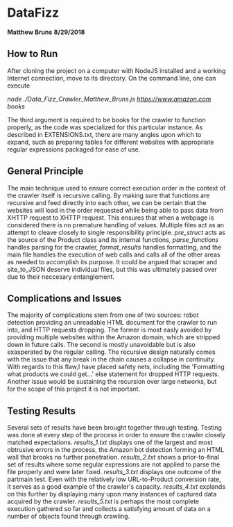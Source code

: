 # DataFizz
**Matthew Bruns** 
**8/29/2018**

## How to Run
After cloning the project on a computer with NodeJS installed and a working Internet connection, move to its directory. On the command line, one can execute

*node ./Data_Fizz_Crawler_Matthew_Bruns.js https://www.amazon.com books*

The third argument is required to be books for the crawler to function properly, as the code was specialized for this particular instance. As described in EXTENSIONS.txt, there are many angles upon which to expand, such as preparing tables for different websites with appropriate regular expressions packaged for ease of use.

## General Principle
The main technique used to ensure correct execution order in the context of the crawler itself is recursive calling. By making sure that functions are recursive and feed directly into each other, we can be certain that the websites will load in the order requested while being able to pass data from XHTTP request to XHTTP request. This ensures that when a webpage is considered there is no premature handling of values.
Multiple files act as an attempt to cleave closely to single responsibility principle. *pre_struct* acts as the source of the Product class and its internal functions, *parse_functions* handles parsing for the crawler, *format_results* handles formatting, and the main file handles the execution of web calls and calls all of the other areas as needed to accomplish its purpose. It could be argued that scraper and site_to_JSON deserve individual files, but this was ultimately passed over due to their neccesary entanglement.

## Complications and Issues
The majority of complications stem from one of two sources: robot detection providing an unreadable HTML document for the crawler to run into, and HTTP requests dropping. The former is most easly avoided by providing multiple websites within the Amazon domain, which are stripped down in future calls. The second is mostly unavoidable but is also exasperated by the regular calling. 
The recursive design naturally comes with the issue that any break in the chain causes a collapse in continuity. With regards to this flaw,I have placed safety nets, including the 'Formatting what products we could get...' else statement for dropped HTTP requests. Another issue would be sustaining the recursion over large networks, but for the scope of this project it is not important.

## Testing Results
Several sets of results have been brought together through testing. Testing was done at every step of the process in order to ensure the crawler closely matched expectations. *results_1.txt* displays one of the largest and most obtrusive errors in the process, the Amazon bot detection forming an HTML wall that brooks no further penetration. *results_2.txt* shows a prior-to-final set of results where some regular expressions are not applied to parse the file properly and were later fixed. *results_3.txt* displays one outcome of the partmain test. Even with the relatively low URL-to-Product conversion rate, it serves as a good example of the crawler's capacity. *results_4.txt* explands on this further by displaying many upon many instances of captured data acquired by the crawler. *results_5.txt* is perhaps the most complete execution gathered so far and collects a satisfying amount of data on a number of objects found through crawling.
